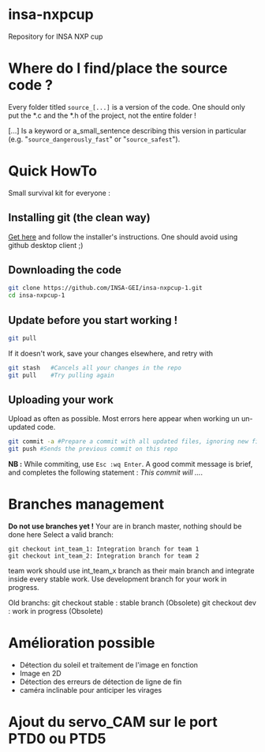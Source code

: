 # insa-nxpcup

Repository for INSA NXP cup 

# Where do I find/place the source code ?
Every folder titled `source_[...]` is a version of the code. One should only put the \*.c and the \*.h of the project, not the entire folder !

[...] Is a keyword or a_small_sentence describing this version in particular (e.g. "`source_dangerously_fast`" or "`source_safest`").

# Quick HowTo
Small survival kit for everyone : 
## Installing git (the clean way)
[Get here](https://git-scm.com/downloads) and follow the installer's instructions. One should avoid using github desktop client ;)

## Downloading the code
```bash
git clone https://github.com/INSA-GEI/insa-nxpcup-1.git
cd insa-nxpcup-1
```

## Update before you start working !
```bash
git pull 
```
If it doesn't work, save your changes elsewhere, and retry with
```bash
git stash	#Cancels all your changes in the repo
git pull	#Try pulling again
```

## Uploading your work
Upload as often as possible. Most errors here appear when working un un-updated code.
```bash
git commit -a #Prepare a commit with all updated files, ignoring new files.
git push #Sends the previous commit on this repo
```
**NB :** While commiting, use `Esc :wq Enter`. A good commit message is brief, and completes the following statement : *This commit will ...*.

# Branches management
**Do not use branches yet !**
Your are in branch master, nothing should be done here
Select a valid branch:

	git checkout int_team_1: Integration branch for team 1
	git checkout int_team_2: Integration branch for team 2

team work should use int_team_x branch as their main branch and integrate inside every stable work. Use development branch for your work in progress.

Old branchs:
	git checkout stable    : stable branch (Obsolete)
	git checkout dev       : work in progress (Obsolete)
	
	
# Amélioration possible
- Détection du soleil et traitement de l'image en fonction
- Image en 2D
- Détection des erreurs de détection de ligne de fin
- caméra inclinable pour anticiper les virages

# Ajout du servo_CAM sur le port PTD0 ou PTD5



	


